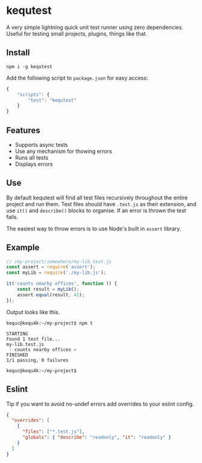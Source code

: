 # kequtest

A very simple lightning quick unit test runner using zero dependencies. Useful for testing small projects, plugins, things like that.

## Install

```
npm i -g kequtest
```

Add the following script to `package.json` for easy access:

```javascript
{
    "scripts": {
        "test": "kequtest"
    }
}
```

## Features

* Supports async tests
* Use any mechanism for thowing errors
* Runs all tests
* Displays errors

## Use

By default kequtest will find all test files recursively throughout the entire project and run them. Test files should have `.test.js` as their extension, and use `it()` and `describe()` blocks to organise. If an error is thrown the test fails.

The easiest way to throw errors is to use Node's built in `assert` library.

## Example

```javascript
// /my-project/somewhere/my-lib.test.js
const assert = require('assert');
const myLib = require('./my-lib.js');

it('counts nearby offices', function () {
    const result = myLib();
    assert.equal(result, 42);
});
```

Output looks like this.

```
kequc@kequ4k:~/my-project$ npm t

STARTING
Found 1 test file...
my-lib.test.js
 · counts nearby offices ✓
FINISHED
1/1 passing, 0 failures

kequc@kequ4k:~/my-project$
```

## Eslint

Tip if you want to avoid no-undef errors add overrides to your eslint config.

```json
{
  "overrides": [
    {
      "files": ["*.test.js"],
      "globals": { "describe": "readonly", "it": "readonly" }
    }
  ]
}
```
